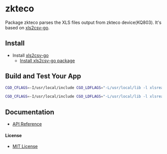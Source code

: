 # zkteco

Package zkteco parses the XLS files output from zkteco device(KQ803).
It's based on [xls2csv-go](https://github.com/northbright/xls2csv-go).

## Install
* Install [xls2csv-go](https://github.com/northbright/xls2csv-go)
  * [Install xls2csv-go package](https://github.com/northbright/xls2csv-go?tab=readme-ov-file#install-xls2csv-package)

## Build and Test Your App

```sh
CGO_CFLAGS=-I/usr/local/include CGO_LDFLAGS="-L/usr/local/lib -l xlsreader" go build
```

```sh
CGO_CFLAGS=-I/usr/local/include CGO_LDFLAGS="-L/usr/local/lib -l xlsreader" go test
```

## Documentation
* [API Reference](http://pkg.go.dev/github.com/northbright/zkteco)

#### License
* [MIT License](LICENSE)
